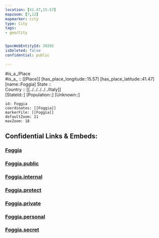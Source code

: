 ```yaml
---
location: [41.47,15.57] 
mapzoom: [7,12] 
mapmarker: city 
type: City
tags:
- geo/City


SpocWebEntityId: 30202
isDeleted: false
confidential: public

---
```

#is_a_/Place  
#is_a_ :: [[Place]] 
[has_place_longitude::15.57] 
[has_place_latitude::41.47] 
[name::Foggia] 
State ::  
Country :: [[../../../../../Italy]]  
[StateId::] 
[Population::] 
[Unknown::] 


```leaflet
id: Foggia
coordinates: [[Foggia]] 
markerFile: [[Foggia]] 
defaultZoom: 11 
maxZoom: 18
```


## Confidential Links & Embeds: 

### [Foggia](/_Standards/Earth/Continent/Europe/Europe~South/Italy/regions~Italy/Apulia/Foggia/City/Foggia.md) 

### [Foggia.public](/_public/Earth/Continent/Europe/Europe~South/Italy/regions~Italy/Apulia/Foggia/City/Foggia.public.md) 

### [Foggia.internal](/_internal/Earth/Continent/Europe/Europe~South/Italy/regions~Italy/Apulia/Foggia/City/Foggia.internal.md) 

### [Foggia.protect](/_protect/Earth/Continent/Europe/Europe~South/Italy/regions~Italy/Apulia/Foggia/City/Foggia.protect.md) 

### [Foggia.private](/_private/Earth/Continent/Europe/Europe~South/Italy/regions~Italy/Apulia/Foggia/City/Foggia.private.md) 

### [Foggia.personal](/_personal/Earth/Continent/Europe/Europe~South/Italy/regions~Italy/Apulia/Foggia/City/Foggia.personal.md) 

### [Foggia.secret](/_secret/Earth/Continent/Europe/Europe~South/Italy/regions~Italy/Apulia/Foggia/City/Foggia.secret.md)

